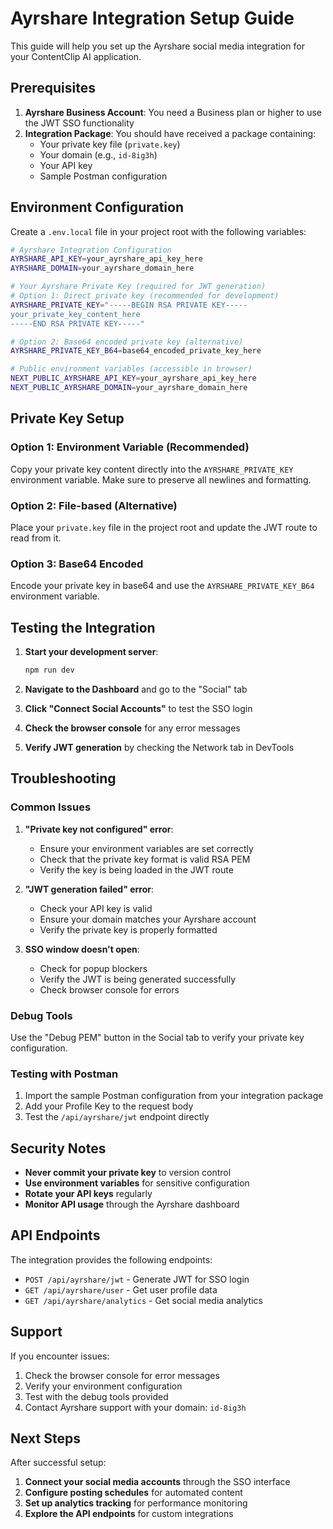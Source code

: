 # Ayrshare Integration Setup Guide

This guide will help you set up the Ayrshare social media integration for your ContentClip AI application.

## Prerequisites

1. **Ayrshare Business Account**: You need a Business plan or higher to use the JWT SSO functionality
2. **Integration Package**: You should have received a package containing:
   - Your private key file (`private.key`)
   - Your domain (e.g., `id-8ig3h`)
   - Your API key
   - Sample Postman configuration

## Environment Configuration

Create a `.env.local` file in your project root with the following variables:

```bash
# Ayrshare Integration Configuration
AYRSHARE_API_KEY=your_ayrshare_api_key_here
AYRSHARE_DOMAIN=your_ayrshare_domain_here

# Your Ayrshare Private Key (required for JWT generation)
# Option 1: Direct private key (recommended for development)
AYRSHARE_PRIVATE_KEY="-----BEGIN RSA PRIVATE KEY-----
your_private_key_content_here
-----END RSA PRIVATE KEY-----"

# Option 2: Base64 encoded private key (alternative)
AYRSHARE_PRIVATE_KEY_B64=base64_encoded_private_key_here

# Public environment variables (accessible in browser)
NEXT_PUBLIC_AYRSHARE_API_KEY=your_ayrshare_api_key_here
NEXT_PUBLIC_AYRSHARE_DOMAIN=your_ayrshare_domain_here
```

## Private Key Setup

### Option 1: Environment Variable (Recommended)

Copy your private key content directly into the `AYRSHARE_PRIVATE_KEY` environment variable. Make sure to preserve all newlines and formatting.

### Option 2: File-based (Alternative)

Place your `private.key` file in the project root and update the JWT route to read from it.

### Option 3: Base64 Encoded

Encode your private key in base64 and use the `AYRSHARE_PRIVATE_KEY_B64` environment variable.

## Testing the Integration

1. **Start your development server**:

   ```bash
   npm run dev
   ```

2. **Navigate to the Dashboard** and go to the "Social" tab

3. **Click "Connect Social Accounts"** to test the SSO login

4. **Check the browser console** for any error messages

5. **Verify JWT generation** by checking the Network tab in DevTools

## Troubleshooting

### Common Issues

1. **"Private key not configured" error**:

   - Ensure your environment variables are set correctly
   - Check that the private key format is valid RSA PEM
   - Verify the key is being loaded in the JWT route

2. **"JWT generation failed" error**:

   - Check your API key is valid
   - Ensure your domain matches your Ayrshare account
   - Verify the private key is properly formatted

3. **SSO window doesn't open**:
   - Check for popup blockers
   - Verify the JWT is being generated successfully
   - Check browser console for errors

### Debug Tools

Use the "Debug PEM" button in the Social tab to verify your private key configuration.

### Testing with Postman

1. Import the sample Postman configuration from your integration package
2. Add your Profile Key to the request body
3. Test the `/api/ayrshare/jwt` endpoint directly

## Security Notes

- **Never commit your private key** to version control
- **Use environment variables** for sensitive configuration
- **Rotate your API keys** regularly
- **Monitor API usage** through the Ayrshare dashboard

## API Endpoints

The integration provides the following endpoints:

- `POST /api/ayrshare/jwt` - Generate JWT for SSO login
- `GET /api/ayrshare/user` - Get user profile data
- `GET /api/ayrshare/analytics` - Get social media analytics

## Support

If you encounter issues:

1. Check the browser console for error messages
2. Verify your environment configuration
3. Test with the debug tools provided
4. Contact Ayrshare support with your domain: `id-8ig3h`

## Next Steps

After successful setup:

1. **Connect your social media accounts** through the SSO interface
2. **Configure posting schedules** for automated content
3. **Set up analytics tracking** for performance monitoring
4. **Explore the API endpoints** for custom integrations
